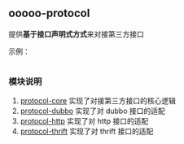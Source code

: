 ## ooooo-protocol 

提供**基于接口声明式方式**来对接第三方接口

示例：

```java

```

### 模块说明

1. [protocol-core](protocol-core) 实现了对接第三方接口的核心逻辑
2. [protocol-dubbo](protocol-dubbo) 实现了对 dubbo 接口的适配
3. [protocol-http](protocol-http) 实现了对 http 接口的适配
4. [protocol-thrift](protocol-thrift) 实现了对 thrift 接口的适配

